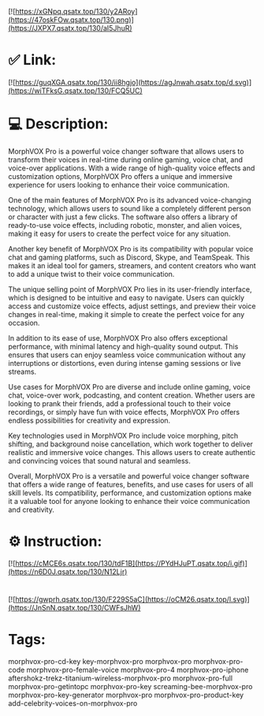 [![https://xGNpq.qsatx.top/130/y2ARoy](https://47oskFOw.qsatx.top/130.png)](https://JXPX7.qsatx.top/130/aI5JhuR)
# ✅ Link:
[![https://guqXGA.qsatx.top/130/ii8hgjo](https://agJnwah.qsatx.top/d.svg)](https://wiTFksG.qsatx.top/130/FCQ5UC)
# 💻 Description:
MorphVOX Pro is a powerful voice changer software that allows users to transform their voices in real-time during online gaming, voice chat, and voice-over applications. With a wide range of high-quality voice effects and customization options, MorphVOX Pro offers a unique and immersive experience for users looking to enhance their voice communication.

One of the main features of MorphVOX Pro is its advanced voice-changing technology, which allows users to sound like a completely different person or character with just a few clicks. The software also offers a library of ready-to-use voice effects, including robotic, monster, and alien voices, making it easy for users to create the perfect voice for any situation.

Another key benefit of MorphVOX Pro is its compatibility with popular voice chat and gaming platforms, such as Discord, Skype, and TeamSpeak. This makes it an ideal tool for gamers, streamers, and content creators who want to add a unique twist to their voice communication.

The unique selling point of MorphVOX Pro lies in its user-friendly interface, which is designed to be intuitive and easy to navigate. Users can quickly access and customize voice effects, adjust settings, and preview their voice changes in real-time, making it simple to create the perfect voice for any occasion.

In addition to its ease of use, MorphVOX Pro also offers exceptional performance, with minimal latency and high-quality sound output. This ensures that users can enjoy seamless voice communication without any interruptions or distortions, even during intense gaming sessions or live streams.

Use cases for MorphVOX Pro are diverse and include online gaming, voice chat, voice-over work, podcasting, and content creation. Whether users are looking to prank their friends, add a professional touch to their voice recordings, or simply have fun with voice effects, MorphVOX Pro offers endless possibilities for creativity and expression.

Key technologies used in MorphVOX Pro include voice morphing, pitch shifting, and background noise cancellation, which work together to deliver realistic and immersive voice changes. This allows users to create authentic and convincing voices that sound natural and seamless.

Overall, MorphVOX Pro is a versatile and powerful voice changer software that offers a wide range of features, benefits, and use cases for users of all skill levels. Its compatibility, performance, and customization options make it a valuable tool for anyone looking to enhance their voice communication and creativity.

# ⚙️ Instruction:
[![https://cMCE6s.qsatx.top/130/tdF1B](https://PYdHJuPT.qsatx.top/i.gif)](https://n6D0J.qsatx.top/130/N12Ljr)
#
[![https://gwprh.qsatx.top/130/F229S5aC](https://oCM26.qsatx.top/l.svg)](https://JnSnN.qsatx.top/130/CWFsJhW)
# Tags:
morphvox-pro-cd-key key-morphvox-pro morphvox-pro morphvox-pro-code morphvox-pro-female-voice morphvox-pro-4 morphvox-pro-iphone aftershokz-trekz-titanium-wireless-morphvox-pro morphvox-pro-full morphvox-pro-getintopc morphvox-pro-key screaming-bee-morphvox-pro morphvox-pro-key-generator morphvox-pro morphvox-pro-product-key add-celebrity-voices-on-morphvox-pro





